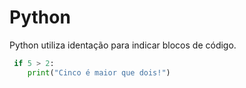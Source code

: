 # Python

Python utiliza identação para indicar blocos de código.  

~~~python
 if 5 > 2:
    print("Cinco é maior que dois!")
~~~